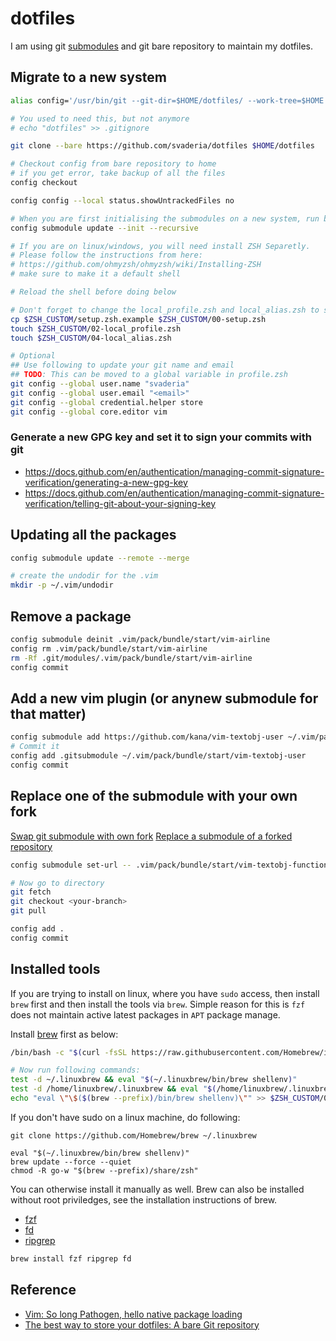 # dotfiles

I am using git [submodules](https://git-scm.com/book/en/v2/Git-Tools-Submodules) and git bare repository to maintain my dotfiles.

## Migrate to a new system
```bash
alias config='/usr/bin/git --git-dir=$HOME/dotfiles/ --work-tree=$HOME'

# You used to need this, but not anymore 
# echo "dotfiles" >> .gitignore

git clone --bare https://github.com/svaderia/dotfiles $HOME/dotfiles

# Checkout config from bare repository to home
# if you get error, take backup of all the files
config checkout

config config --local status.showUntrackedFiles no

# When you are first initialising the submodules on a new system, run below command
config submodule update --init --recursive

# If you are on linux/windows, you will need install ZSH Separetly.
# Please follow the instructions from here:
# https://github.com/ohmyzsh/ohmyzsh/wiki/Installing-ZSH
# make sure to make it a default shell

# Reload the shell before doing below

# Don't forget to change the local_profile.zsh and local_alias.zsh to set the new paths
cp $ZSH_CUSTOM/setup.zsh.example $ZSH_CUSTOM/00-setup.zsh
touch $ZSH_CUSTOM/02-local_profile.zsh
touch $ZSH_CUSTOM/04-local_alias.zsh

# Optional
## Use following to update your git name and email
## TODO: This can be moved to a global variable in profile.zsh
git config --global user.name "svaderia"
git config --global user.email "<email>"
git config --global credential.helper store
git config --global core.editor vim

```
### Generate a new GPG key and set it to sign your commits with git
* https://docs.github.com/en/authentication/managing-commit-signature-verification/generating-a-new-gpg-key
* https://docs.github.com/en/authentication/managing-commit-signature-verification/telling-git-about-your-signing-key

## Updating all the packages
```bash
config submodule update --remote --merge

# create the undodir for the .vim
mkdir -p ~/.vim/undodir

```

## Remove a package
```bash
config submodule deinit .vim/pack/bundle/start/vim-airline
config rm .vim/pack/bundle/start/vim-airline
rm -Rf .git/modules/.vim/pack/bundle/start/vim-airline
config commit
```

## Add a new vim plugin (or anynew submodule for that matter)
```bash
config submodule add https://github.com/kana/vim-textobj-user ~/.vim/pack/bundle/start/vim-textobj-user
# Commit it
config add .gitsubmodule ~/.vim/pack/bundle/start/vim-textobj-user
config commit
```

## Replace one of the submodule with your own fork
[Swap git submodule with own fork](https://stackoverflow.com/questions/11637175/swap-git-submodule-with-own-fork) 
[Replace a submodule of a forked repository](https://stackoverflow.com/questions/65796573/git-github-replace-a-submodule-of-a-forked-repository) 

```bash
config submodule set-url -- .vim/pack/bundle/start/vim-textobj-function https://github.com/svaderia/vim-textobj-function

# Now go to directory 
git fetch
git checkout <your-branch>
git pull

config add .
config commit
```
## Installed tools
If you are trying to install on linux, where you have `sudo` access, then install `brew` first and then install the tools via `brew`.
Simple reason for this is `fzf` does not maintain active latest packages in `APT` package manage.

Install [brew](https://brew.sh/) first as below: 
```bash
/bin/bash -c "$(curl -fsSL https://raw.githubusercontent.com/Homebrew/install/HEAD/install.sh)"

# Now run following commands:
test -d ~/.linuxbrew && eval "$(~/.linuxbrew/bin/brew shellenv)"
test -d /home/linuxbrew/.linuxbrew && eval "$(/home/linuxbrew/.linuxbrew/bin/brew shellenv)"
echo "eval \"\$($(brew --prefix)/bin/brew shellenv)\"" >> $ZSH_CUSTOM/02-local_profile.zsh
```

If you don't have sudo on a linux machine, do following: 

```
git clone https://github.com/Homebrew/brew ~/.linuxbrew

eval "$(~/.linuxbrew/bin/brew shellenv)"
brew update --force --quiet
chmod -R go-w "$(brew --prefix)/share/zsh"
```

You can otherwise install it manually as well. Brew can also be installed without root priviledges, see the installation instructions of brew.
* [fzf](https://github.com/junegunn/fzf/)
* [fd](https://github.com/sharkdp/fd)
* [ripgrep](https://github.com/BurntSushi/ripgrep)

```bash
brew install fzf ripgrep fd
```


## Reference

* [Vim: So long Pathogen, hello native package loading](https://shapeshed.com/vim-packages/)
* [The best way to store your dotfiles: A bare Git repository](https://www.atlassian.com/git/tutorials/dotfiles)
